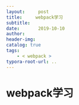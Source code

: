 ```yaml
---
layout:     post
title:     webpack学习
subtitle:  
date:       2019-10-10
author:     
header-img: 
catalog: true
tags:
    - < webpack >
typora-root-url: ..
---
```



# webpack学习


